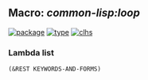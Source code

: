 ## Macro: ***common-lisp:loop***
[![package](https://img.shields.io/badge/Package-COMMON--LISP-5f9ea0.svg?style=social&colorA=999999)](../) [![type](https://img.shields.io/badge/Type-Macro-5f9ea0.svg?style=social&colorA=999999)](../#macro) [![clhs](https://img.shields.io/badge/CLHS-LOOP-5f9ea0.svg?style=social&colorA=999999)](http://www.lispworks.com/documentation/HyperSpec/Body/m_loop.htm) 
### Lambda list
```
(&REST KEYWORDS-AND-FORMS)
```
